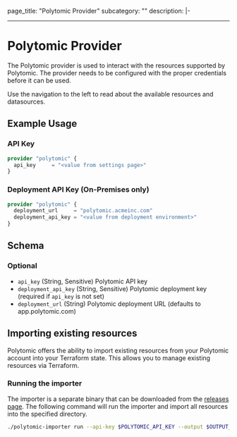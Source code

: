 page_title: "Polytomic Provider"
subcategory: ""
description: |-
  
---

# Polytomic Provider

The Polytomic provider is used to interact with the resources supported by Polytomic. The provider needs to be configured with the proper credentials before it can be used.

Use the navigation to the left to read about the available resources and datasources.



## Example Usage

### API Key 
```terraform
provider "polytomic" {
  api_key     = "<value from settings page>"
}
```

### Deployment API Key (On-Premises only)
```terraform
provider "polytomic" {
  deployment_url     = "polytomic.acmeinc.com"
  deployment_api_key = "<value from deployment environment>"
}
```

<!-- schema generated by tfplugindocs -->
## Schema

### Optional

- `api_key` (String, Sensitive) Polytomic API key
- `deployment_api_key` (String, Sensitive) Polytomic deployment key (required if `api_key` is not set)
- `deployment_url` (String) Polytomic deployment URL (defaults to app.polytomic.com)


## Importing existing resources
Polytomic offers the ability to import existing resources from your Polytomic account into your Terraform state. This allows you to manage existing resources via Terraform. 

### Running the importer
The importer is a separate binary that can be downloaded from the [releases page](https://github.com/polytomic/terraform-provider-polytomic/releases). The following command will run the importer and import all resources into the specified directory.

```bash
./polytomic-importer run --api-key $POLYTOMIC_API_KEY --output $OUTPUT_DIRECTORY
```
